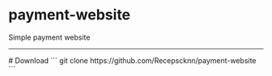 # payment-website
Simple payment website
<hr/>
# Download
```
git clone https://github.com/Recepscknn/payment-website
```
